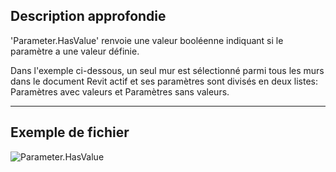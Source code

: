## Description approfondie
'Parameter.HasValue' renvoie une valeur booléenne indiquant si le paramètre a une valeur définie.

Dans l'exemple ci-dessous, un seul mur est sélectionné parmi tous les murs dans le document Revit actif et ses paramètres sont divisés en deux listes: Paramètres avec valeurs et Paramètres sans valeurs.
___
## Exemple de fichier

![Parameter.HasValue](./Revit.Elements.Parameter.HasValue_img.jpg)
